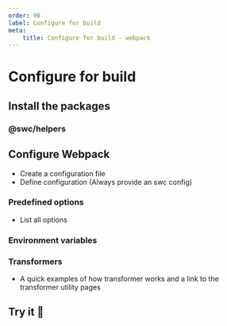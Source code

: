 ```yaml
---
order: 90
label: Configure for build
meta:
    title: Configure for build - webpack
---
```


# Configure for build

## Install the packages

### @swc/helpers

## Configure Webpack

- Create a configuration file
- Define configuration (Always provide an swc config)

### Predefined options

- List all options

### Environment variables

### Transformers

- A quick examples of how transformer works and a link to the transformer utility pages

## Try it :rocket:

